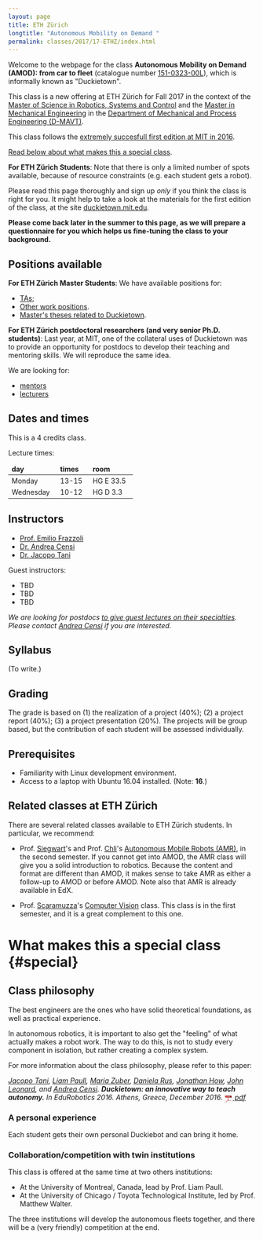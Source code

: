 ```yaml
---
layout: page
title: ETH Zürich
longtitle: "Autonomous Mobility on Demand "
permalink: classes/2017/17-ETHZ/index.html
---
```


Welcome to the webpage for the class **Autonomous Mobility on Demand (AMOD): from car to fleet** (catalogue number [151-0323-00L][official]), which is
informally known as "Duckietown".

[official]: http://www.vvz.ethz.ch/Vorlesungsverzeichnis/lerneinheitPre.do?semkez=2017W&ansicht=EINSCHRAENKUNGEN&lerneinheitId=119019&lang=en

This class is a new offering at ETH Zürich for Fall 2017
in the context of the [Master of Science in Robotics, Systems and Control][master]
and the [Master in Mechanical Engineering][master-meche]
in the [Department of Mechanical and Process Engineering (D-MAVT)][mavt].

This class follows
the [extremely succesfull first edition at MIT in 2016](/classes/2016/16-MIT/index.html).

[master]: http://www.master-robotics.ethz.ch/
[mavt]: http://mavt.ethz.ch
[master-meche]: http://www.master-mechanical-engineering.ethz.ch/

[Read below about what makes this a special class](#special).


**For ETH Zürich Students**:
Note that there is only a limited number of spots available,
because of resource constraints (e.g. each student gets a robot).

Please read this page thoroughly and sign up *only* if you
think the class is right for you. It might help to take a
look at the materials for the first edition of the class, at
the site [duckietown.mit.edu](http://duckietown.mit.edu).

**Please come back later in the summer to this page, as
we will prepare a questionnaire for you
which helps us fine-tuning the class to your background.**


## Positions available

**For ETH Zürich Master Students**: We have available positions for:

* [TAs](TAs/);
* [Other work positions](other/).
* [Master's theses related to Duckietown](masters/).

**For ETH Zürich postdoctoral researchers (and very senior Ph.D. students)**: Last year,
at MIT, one of the collateral uses of Duckietown was to
provide an opportunity for postdocs to
develop their teaching and mentoring skills. We will reproduce
the same idea.

We are looking for:

* [mentors](mentors/)
* [lecturers](lecturers/)

[questionnaire]: #



## Dates and times

This is a 4 credits class.

Lecture times:

<table id='times'>
<thead>
    <tr><td>day</td><td>times</td><td>room</td></tr>
    </thead>
    <tbody>
    <tr><td>Monday</td>	<td>13-15</td>	<td>HG E 33.5</td></tr>
    <tr><td>Wednesday</td><td>10-12</td> <td>HG D 3.3</td></tr>
    </tbody>
</table>

<style>
#times thead { font-weight: bold; }
#times tbody td { padding-right: 1em; padding-top:0.2em;}
</style>

## Instructors

<!-- Institute of Dynamic Systems and Control. -->

- [Prof. Emilio Frazzoli][frazzoli]
- [Dr. Andrea Censi][censi]
- [Dr. Jacopo Tani][tani]

[frazzoli]: http://www.idsc.ethz.ch/research-frazzoli.html
[censi]: https://censi.science/
[tani]: https://eapsweb.mit.edu/people/jtani

Guest instructors:

- TBD
- TBD
- TBD

*We are looking for postdocs [to give guest lectures on their specialties](lecturers/). Please
contact [Andrea Censi][censi] if you are interested.*


## Syllabus

(To write.)


## Grading

The grade is based on (1) the realization of a project (40%); (2) a project report (40%); (3) a project presentation (20%). The projects will be group based, but the contribution of each student will be assessed individually.


## Prerequisites

* Familiarity with Linux development environment.
* Access to a laptop with Ubuntu 16.04 installed. (Note: **16**.)


## Related classes at ETH Zürich

There are several related classes available
to ETH Zürich students.
In particular, we recommend:

- Prof. [Siegwart][siegwart]'s and Prof. [Chli][chli]'s [Autonomous Mobile Robots (AMR)][AMR], in the second semester.
If you cannot get into AMOD, the AMR class
will give you a solid introduction to robotics.
Because the content and format are different than AMOD,
it makes sense to take AMR as either a follow-up to AMOD
or before AMOD.  Note also that AMR is already available
in EdX.

- Prof. [Scaramuzza][scaramuzza]'s [Computer Vision][scaramuzza-class] class. This class is in the first semester, and it is a great complement to this one.

[siegwart]: http://www.asl.ethz.ch
[scaramuzza]: http://rpg.ifi.uzh.ch
[scaramuzza-class]: http://rpg.ifi.uzh.ch/teaching.html
[chli]: http://margaritachli.com
[AMR]: http://www.asl.ethz.ch/education/lectures/autonomous_mobile_robots/spring-2016.html


# What makes this a special class {#special}


## Class philosophy

The best engineers are the ones who have solid theoretical foundations,
as well as practical experience.

In autonomous robotics, it is important to also get the "feeling" of
what actually makes a robot work. The way to do this, is not to study every component in isolation,
but rather creating a complex system.

For more information about the class philosophy, please
refer to this paper:

<cite class='pub-ref-desc' id='bib:tani16duckietown'>
    <a href='https://eapsweb.mit.edu/people/jtani'>Jacopo Tani</a>, <a href='http://people.csail.mit.edu/lpaull/'>Liam Paull</a>, <a href='https://eapsweb.mit.edu/people/zuber/'>Maria Zuber</a>, <a href='http://danielarus.csail.mit.edu/'>Daniela Rus</a>, <a href='http://www.mit.edu/~jhow/'>Jonathan How</a>, <a href='https://marinerobotics.mit.edu/'>John Leonard</a>, and
    <a href="https://censi.science">Andrea Censi</a>.
    <strong class="title">Duckietown: an innovative way to teach autonomy.</strong>
    <span class="booktitle">In <em>EduRobotics 2016</em>. Athens, Greece, December 2016.</span>
    <span class="links"><span class="pdf"><a href="http://people.csail.mit.edu/lpaull/publications/Tani_EDU_2016.pdf">
    <img style='border:0; margin-bottom:-6px; width:17px; height: 17px' src='/media/pdf.png'/> pdf</a></span></span>
</cite>


### A personal experience

Each student gets their own personal Duckiebot and can bring it home.

<!-- On the first day, you will be given a box of parts. -->


### Collaboration/competition with twin institutions

This class is offered at the same time at two others institutions:

- At the University of Montreal, Canada, lead by Prof. Liam Paull.
- At the University of Chicago / Toyota Technological Institute, led by Prof. Matthew Walter.

The three institutions will develop the autonomous fleets together, and there will be
a (very friendly) competition at the end.


<!-- ### Broader impact beyond ETH Zurich

As a student at ETH Zurich, however you arrived here,
you have been lucky.

So, a great part of this

In particular, the only ones where there is an
practical robotics part

Everything produced by the class will be open source.

### A broader, broader impact

In all of this, the whimsical aspects ...



## Class format

-->


<style>
[href="#"] {color: red; }
[href="#"]:after { content: " (broken link) ";
    color: red;}
</style>
